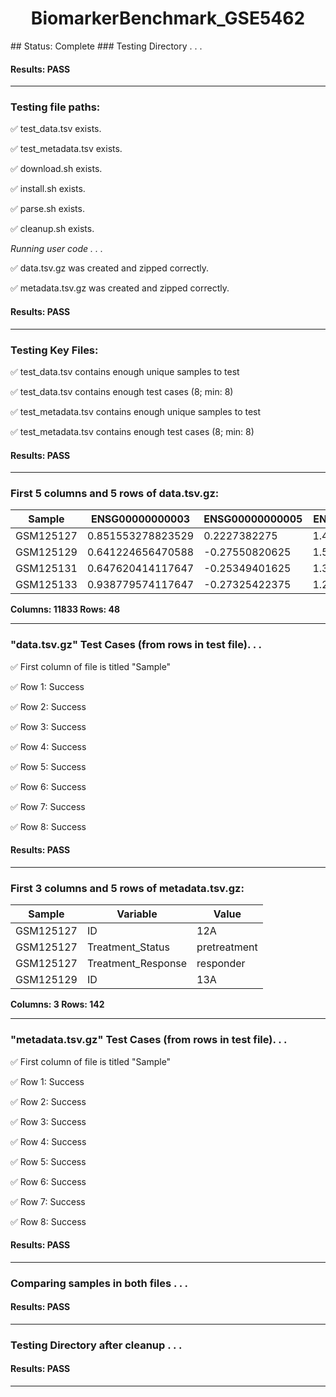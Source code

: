 <h1><center>BiomarkerBenchmark_GSE5462</center></h1>
## Status: Complete
### Testing Directory . . .

#### Results: PASS
---
### Testing file paths:

&#9989;	test_data.tsv exists.

&#9989;	test_metadata.tsv exists.

&#9989;	download.sh exists.

&#9989;	install.sh exists.

&#9989;	parse.sh exists.

&#9989;	cleanup.sh exists.

*Running user code . . .*

&#9989;	data.tsv.gz was created and zipped correctly.

&#9989;	metadata.tsv.gz was created and zipped correctly.

#### Results: PASS
---
### Testing Key Files:

&#9989;	test_data.tsv contains enough unique samples to test

&#9989;	test_data.tsv contains enough test cases (8; min: 8)

&#9989;	test_metadata.tsv contains enough unique samples to test

&#9989;	test_metadata.tsv contains enough test cases (8; min: 8)

#### Results: PASS
---

### First 5 columns and 5 rows of data.tsv.gz:

|	Sample	|	ENSG00000000003	|	ENSG00000000005	|	ENSG00000000419	|	ENSG00000000457	|
|	---	|	---	|	---	|	---	|	---	|
|	GSM125127	|	0.851553278823529	|	0.2227382275	|	1.45640476111111	|	0.407663862608696	|
|	GSM125129	|	0.641224656470588	|	-0.27550820625	|	1.53331146777778	|	0.571383662608696	|
|	GSM125131	|	0.647620414117647	|	-0.25349401625	|	1.35111683888889	|	0.345635635217391	|
|	GSM125133	|	0.938779574117647	|	-0.27325422375	|	1.22325687444444	|	0.434253175217391	|

**Columns: 11833 Rows: 48**

---
### "data.tsv.gz" Test Cases (from rows in test file). . .

&#9989;	First column of file is titled "Sample"

&#9989;	Row 1: Success

&#9989;	Row 2: Success

&#9989;	Row 3: Success

&#9989;	Row 4: Success

&#9989;	Row 5: Success

&#9989;	Row 6: Success

&#9989;	Row 7: Success

&#9989;	Row 8: Success

#### Results: PASS
---
### First 3 columns and 5 rows of metadata.tsv.gz:

|	Sample	|	Variable	|	Value	|
|	---	|	---	|	---	|
|	GSM125127	|	ID	|	12A	|
|	GSM125127	|	Treatment_Status	|	pretreatment	|
|	GSM125127	|	Treatment_Response	|	responder	|
|	GSM125129	|	ID	|	13A	|

**Columns: 3 Rows: 142**

---
### "metadata.tsv.gz" Test Cases (from rows in test file). . .

&#9989;	First column of file is titled "Sample"

&#9989;	Row 1: Success

&#9989;	Row 2: Success

&#9989;	Row 3: Success

&#9989;	Row 4: Success

&#9989;	Row 5: Success

&#9989;	Row 6: Success

&#9989;	Row 7: Success

&#9989;	Row 8: Success

#### Results: PASS
---
### Comparing samples in both files . . .

#### Results: PASS

---
### Testing Directory after cleanup . . .

#### Results: PASS
---
